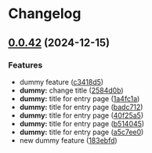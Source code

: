 # Changelog

## [0.0.42](https://github.com/szn-app/donation-app/compare/web-server-v0.0.41...web-server@v0.0.42) (2024-12-15)


### Features

* dummy feature ([c3418d5](https://github.com/szn-app/donation-app/commit/c3418d574e61799c3f536020f72f8e2fa16318af))
* **dummy:** change title ([2584d0b](https://github.com/szn-app/donation-app/commit/2584d0b43ffe005e6cc0dab5c4a715232d34014e))
* **dummy:** title for entry page ([1a4fc1a](https://github.com/szn-app/donation-app/commit/1a4fc1a8c2a64b17e6aa451d3aaacd5912ad565a))
* **dummy:** title for entry page ([badc712](https://github.com/szn-app/donation-app/commit/badc7129ac5ec4d35695c0dbb67fd3f0bb952046))
* **dummy:** title for entry page ([40f25a5](https://github.com/szn-app/donation-app/commit/40f25a568378b7db682f77e91d7b26e48873d45f))
* **dummy:** title for entry page ([b514045](https://github.com/szn-app/donation-app/commit/b514045f3f6c3b65ad65c3ddd8146df3cb5ad7f7))
* **dummy:** title for entry page ([a5c7ee0](https://github.com/szn-app/donation-app/commit/a5c7ee0bf86853b933b6afc5ecb950d30df627a7))
* new dummy feature ([183ebfd](https://github.com/szn-app/donation-app/commit/183ebfdb8e3be36903c945d63ab3ba08c135d89a))

